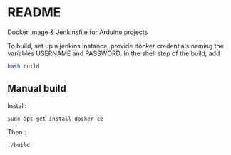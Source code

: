 # README

Docker image & Jenkinsfile for Arduino projects

To build, set up a jenkins instance, provide docker credentials naming the variables USERNAME and PASSWORD.
In the shell step of the build, add 

```bash
bash build
```

## Manual build 

Install:

```
sudo apt-get install docker-ce
```

Then :

```
./build
```
